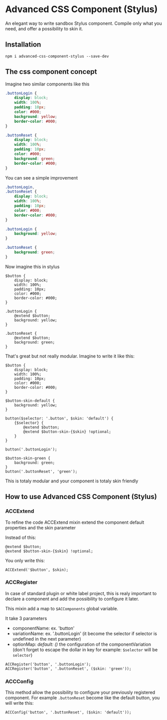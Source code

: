 # Advanced CSS Component (Stylus)
An elegant way to write sandbox Stylus component.
Compile only what you need, and offer a possibility to skin it.

## Installation

    npm i advanced-css-component-stylus --save-dev

## The css component concept
Imagine two similar components like this

```css
.buttonLogin {
    display: block;
    width: 100%;
    padding: 10px;
    color: #000;
    background: yellow;
    border-color: #000;
}

.buttonReset {
    display: block;
    width: 100%;
    padding: 10px;
    color: #000;
    background: green;
    border-color: #000;
}
```

You can see a simple improvement

```css
.buttonLogin,
.buttonReset {
    display: block;
    width: 100%;
    padding: 10px;
    color: #000;
    border-color: #000;
}

.buttonLogin {
    background: yellow;
}

.buttonReset {
    background: green;
}
```

Now imagine this in stylus

```stylus
$button {
    display: block;
    width: 100%;
    padding: 10px;
    color: #000;
    border-color: #000;
}

.buttonLogin {
    @extend $button;
    background: yellow;
}

.buttonReset {
    @extend $button;
    background: green;
}
```

That's great but not really modular. Imagine to write it like this:

```stylus
$button {
    display: block;
    width: 100%;
    padding: 10px;
    color: #000;
    border-color: #000;
}

$button-skin-default {
    background: yellow;
}

button($selector: '.button', $skin: 'default') {
    {$selector} {
        @extend $button;
        @extend $button-skin-{$skin} !optional;
    }
}

button('.buttonLogin');

$button-skin-green {
    background: green;
}
button('.buttonReset', 'green');
```

This is totaly modular and your component is totaly skin friendly

## How to use Advanced CSS Component (Stylus)

### ACCExtend
To refine the code ACCExtend mixin extend the component default properties and the skin parameter

Instead of this:

```stylus
@extend $button;
@extend $button-skin-{$skin} !optional;
```

You only write this:
```stylus
ACCExtend('$button', $skin);
```

### ACCRegister
In case of standard plugin or white label project, this is realy important to declare a component and add the possibility to configure it later.


This mixin add a map to `$ACComponents` global variable.

It take 3 parameters
* componentName: ex. 'button'
* variationName: ex. '.buttonLogin' (it become the selector if selector is undefined in the next parameter)
* optionMap: _default: ()_ the configuration of the componentVariation (don't forget to escape the dollar in key for example: `$selector` will be `selector`)

```stylus
ACCRegister('button', '.buttonLogin');
ACCRegister('button', '.buttonReset', ($skin: 'green'));
```

### ACCConfig
This method allow the possibility to configure your previously registered component.
For example `.buttonReset` become like the default button, you will write this:

```stylus
ACCConfig('button', '.buttonReset', ($skin: 'default'));
```
